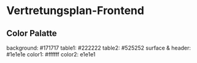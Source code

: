 # Vertretungsplan-Frontend

## Color Palatte

background: #171717
table1: #222222
table2: #525252
surface & header: #1e1e1e
color1: #ffffff
color2: e1e1e1
